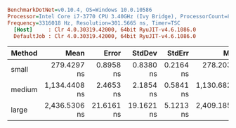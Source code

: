 ``` ini

BenchmarkDotNet=v0.10.4, OS=Windows 10.0.10586
Processor=Intel Core i7-3770 CPU 3.40GHz (Ivy Bridge), ProcessorCount=8
Frequency=3316018 Hz, Resolution=301.5665 ns, Timer=TSC
  [Host]     : Clr 4.0.30319.42000, 64bit RyuJIT-v4.6.1086.0
  DefaultJob : Clr 4.0.30319.42000, 64bit RyuJIT-v4.6.1086.0


```
 | Method |          Mean |      Error |     StdDev |    StdErr |           Min |            Q1 |        Median |            Q3 |           Max |       Op/s | Allocated |
 |------- |--------------:|-----------:|-----------:|----------:|--------------:|--------------:|--------------:|--------------:|--------------:|-----------:|----------:|
 |  small |   279.4297 ns |  0.8958 ns |  0.8380 ns | 0.2164 ns |   278.2038 ns |   278.5142 ns |   279.5319 ns |   279.9795 ns |   280.8717 ns | 3578718.05 |      0 kB |
 | medium | 1,134.4408 ns |  2.4653 ns |  2.1854 ns | 0.5841 ns | 1,130.6822 ns | 1,133.4685 ns | 1,134.5061 ns | 1,136.0080 ns | 1,137.9757 ns |  881491.57 |      0 kB |
 |  large | 2,436.5306 ns | 21.6161 ns | 19.1621 ns | 5.1213 ns | 2,409.1859 ns | 2,423.8752 ns | 2,431.4464 ns | 2,440.1991 ns | 2,481.5601 ns |  410419.64 |      0 kB |
